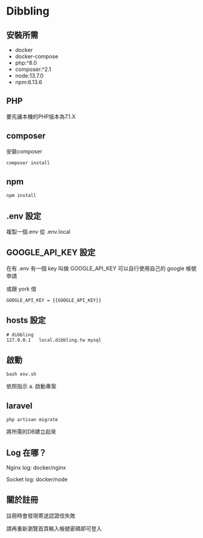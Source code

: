 # Dibbling

## 安裝所需
- docker
- docker-compose
- php:^8.0
- composer:^2.1
- node:13.7.0
- npm:6.13.6

## PHP
要先讓本機的PHP版本為7.1.X

## composer

安裝composer

```bash
composer install
```

## npm

```bash
npm install
```

## .env 設定

複製一個.env 從 .env.local

## GOOGLE_API_KEY 設定

在有 .env 有一個 key 叫做 GOOGLE_API_KEY 可以自行使用自己的 google 帳號申請

或跟 york 借

```
GOOGLE_API_KEY = {{GOOGLE_API_KEY}}
```

## hosts 設定

```
# dibbling
127.0.0.1   local.dibbling.tw mysql
```

## 啟動

```
bash env.sh
```
依照指示 a. 啟動專案

## laravel

```
php artisan migrate
```
將所需的DB建立起來

## Log 在哪？

Nginx log: docker/nginx

Socket log: docker/node

## 關於註冊

註冊時會發現寄送認證信失敗

請再重新瀏覽首頁輸入帳號密碼即可登入

